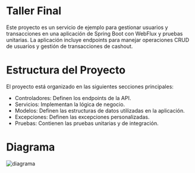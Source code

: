 # Taller Final
Este proyecto es un servicio de ejemplo para gestionar usuarios y transacciones en una aplicación de Spring Boot con WebFlux y pruebas unitarias. La aplicación incluye endpoints para manejar operaciones CRUD de usuarios y gestión de transacciones de cashout.

# Estructura del Proyecto
El proyecto está organizado en las siguientes secciones principales:

* Controladores: Definen los endpoints de la API.
* Servicios: Implementan la lógica de negocio.
* Modelos: Definen las estructuras de datos utilizadas en la aplicación.
* Excepciones: Definen las excepciones personalizadas.
* Pruebas: Contienen las pruebas unitarias y de integración.

# Diagrama 
![diagrama](https://github.com/user-attachments/assets/4b7d053c-abf6-4832-bf17-e8c638bcacbd)
